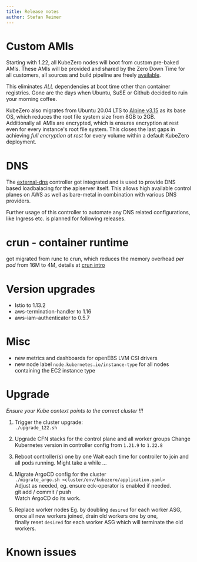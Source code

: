 ```yaml
---
title: Release notes
author: Stefan Reimer
---
```


# Custom AMIs
Starting with 1.22, all KubeZero nodes will boot from custom pre-baked AMIs. These AMIs will be provided and shared by the Zero Down Time for all customers, all sources and build pipeline are freely [available](https://git.zero-downtime.net/ZeroDownTime/alpine-zdt-images).

This eliminates *ALL* dependencies at boot time other than container registries. Gone are the days when Ubuntu, SuSE or Github decided to ruin your morning coffee.  

KubeZero also migrates from Ubuntu 20.04 LTS to [Alpine v3.15](https://www.alpinelinux.org/releases/) as its base OS, which reduces the root file system size from 8GB to 2GB.  
Additionally all AMIs are encrypted, which is ensures encryption at rest even for every instance's root file system. This closes the last gaps in achieving *full encryption at rest* for every volume within a default KubeZero deployment. 

# DNS
The [external-dns](https://github.com/kubernetes-sigs/external-dns) controller got integrated and is used to provide DNS based loadbalacing for the apiserver itself. This allows high available control planes on AWS as well as bare-metal in combination with various DNS providers.  

Further usage of this controller to automate any DNS related configurations, like Ingress etc. is planned for following releases.

# crun - container runtime
got migrated from runc to crun, which reduces the memory overhead *per pod* from 16M to 4M, details at [crun intro](https://www.redhat.com/sysadmin/introduction-crun)

# Version upgrades
- Istio to 1.13.2
- aws-termination-handler to 1.16
- aws-iam-authenticator to 0.5.7

# Misc
- new metrics and dashboards for openEBS LVM CSI drivers
- new node label `node.kubernetes.io/instance-type` for all nodes containing the EC2 instance type


# Upgrade

*Ensure your Kube context points to the correct cluster !!!*

1. Trigger the cluster upgrade:  
`./upgrade_122.sh`

2. Upgrade CFN stacks for the control plane and all worker groups
Change Kubernetes version in controller config from `1.21.9` to `1.22.8`

3. Reboot controller(s) one by one
Wait each time for controller to join and all pods running.
Might take a while ...

4. Migrate ArgoCD config for the cluster  
`./migrate_argo.sh <cluster/env/kubezero/application.yaml>`  
Adjust as needed, eg. ensure eck-operator is enabled if needed.  
git add / commit / push  
Watch ArgoCD do its work.

5. Replace worker nodes
Eg. by doubling `desired` for each worker ASG,  
once all new workers joined, drain old workers one by one,  
finally reset `desired` for each worker ASG which will terminate the old workers.

# Known issues

